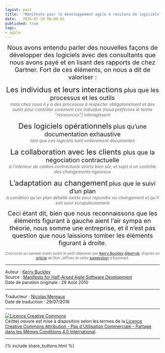 ```yaml
---
layout: post
title:  "Manifeste pour le développement agile à reculons de logiciels"
date:   2016-07-29 00:00:01
published: true
tags: 
- agile
---
```


<div align="center" style="background: url(/assets/agile_a_reculons/drones.png) no-repeat scroll center top">

<p><span style="font-size:20px"> Nous avons entendu parler des nouvelles façons de développer des logiciels avec des consultants que nous avons payé et en lisant des rapports de chez Gartner. Fort de ces éléments, on nous a dit de valoriser :</span></p>

<p><span style="font-size:24px">Les individus et leurs interactions</span><span style="font-size:20px"> plus que les processus et les outils</span><br><em style="color:dimgray"> mais chez nous il y a des processus à respecter obligatoirement et des outils pour contrôler comment ces individus (nous préférons le terme “ressources”) interagissent</em></p>

<p><span style="font-size:24px">Des logiciels opérationnels</span> <span style="font-size:20px"> plus qu’une documentation exhaustive</span><br><em style="color:dimgray">tant que ces logiciels sont entièrement documentés</em></p>

<p><span style="font-size:24px">La collaboration avec les clients </span> <span style="font-size:20px">plus que la négociation contractuelle</span> <br><em style="color:dimgray"> à l’intérieur de cadres contractuels stricts bien sûr, et sujet à un contrôle des changements rigoureux</em></p>

<p><span style="font-size:24px">L’adaptation au changement</span> <span style="font-size:20px"> plus que le suivi d’un plan</span> <br><em style="color:dimgray"> à condition qu’un plan détaillé existe pour répondre au changement et qu’il soit suivi scrupuleusement</em></p>

<p><span style="font-size:20px"> Ceci étant dit, bien que nous reconnaissons que les éléments figurant à gauche aient l’air sympa en théorie, nous somme une entreprise, et il n’est pas question que nous laissions tomber les éléments figurant à droite.</span></p>

<p style="font-size:12px;color:dimgray">Concocté un samedi matin avant le petit déjeuner par <a href="http://kerrybuckley.org/">Kerry Buckley</a> <a href="http://twitter.com/kerryb">@kerryb</a>, d’après un <a href="http://xprogramming.com/articles/beyond-agile-new-principles/">article</a> de Ron Jeffries et cette <a href="http://twitter.com/Eastmad/status/20276560010">suggestion</a> d’Eastmad.</p>

</div>

---  
Auteur : [Kerry Buckley](http://www.kerrybuckley.org/about-me/)  
Source : [Manifesto for Half-Arsed Agile Software Development](http://www.halfarsedagilemanifesto.org/)  
Date de parution originale : 28 Août 2010  

---
Traducteur : [Nicolas Mereaux](http://www.les-traducteurs-agiles.org/traducteurs/)  
Date de traduction : 29/07/2016  

---

<a rel="license" href="http://creativecommons.org/licenses/by-nc-sa/4.0/"><img alt="Licence Creative Commons" style="border-width:0" src="http://i.creativecommons.org/l/by-nc-sa/4.0/88x31.png" /></a><br />Ce(tte) oeuvre est mise à disposition selon les termes de la <a rel="license" href="http://creativecommons.org/licenses/by-nc-sa/4.0/">Licence Creative Commons Attribution - Pas d'Utilisation Commerciale - Partage dans les Mêmes Conditions 4.0 International</a>.

---

{% include share_buttons.html %}
